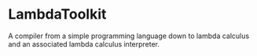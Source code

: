 # LambdaToolkit
A compiler from a simple programming language down to lambda calculus and an associated lambda calculus interpreter.
